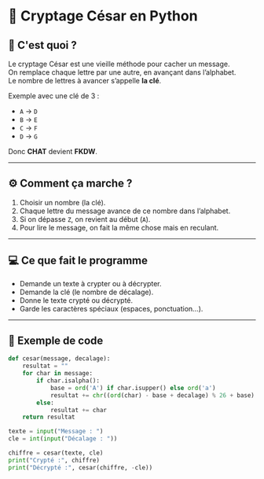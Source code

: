 # 🔐 Cryptage César en Python

## 📜 C'est quoi ?
Le cryptage César est une vieille méthode pour cacher un message.  
On remplace chaque lettre par une autre, en avançant dans l’alphabet.  
Le nombre de lettres à avancer s’appelle **la clé**.

Exemple avec une clé de 3 :
- `A` → `D`
- `B` → `E`
- `C` → `F`
- `D` → `G`

Donc **CHAT** devient **FKDW**.

---

## ⚙ Comment ça marche ?
1. Choisir un nombre (la clé).  
2. Chaque lettre du message avance de ce nombre dans l’alphabet.  
3. Si on dépasse `Z`, on revient au début (`A`).  
4. Pour lire le message, on fait la même chose mais en reculant.

---

## 💻 Ce que fait le programme
- Demande un texte à crypter ou à décrypter.
- Demande la clé (le nombre de décalage).
- Donne le texte crypté ou décrypté.
- Garde les caractères spéciaux (espaces, ponctuation…).

---

## 📂 Exemple de code
```python
def cesar(message, decalage):
    resultat = ""
    for char in message:
        if char.isalpha():
            base = ord('A') if char.isupper() else ord('a')
            resultat += chr((ord(char) - base + decalage) % 26 + base)
        else:
            resultat += char
    return resultat

texte = input("Message : ")
cle = int(input("Décalage : "))

chiffre = cesar(texte, cle)
print("Crypté :", chiffre)
print("Décrypté :", cesar(chiffre, -cle))
